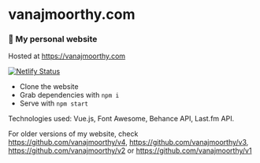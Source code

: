 # vanajmoorthy.com

### 🐢 My personal website

Hosted at https://vanajmoorthy.com

[![Netlify Status](https://api.netlify.com/api/v1/badges/3852719d-64dc-44fe-8ee3-6cbf850f248f/deploy-status)](https://app.netlify.com/sites/vanajmoorthy/deploys)

* Clone the website
* Grab dependencies with `npm i`
* Serve with `npm start`

Technologies used: Vue.js, Font Awesome, Behance API, Last.fm API.


For older versions of my website, check https://github.com/vanajmoorthy/v4, https://github.com/vanajmoorthy/v3, https://github.com/vanajmoorthy/v2 or https://github.com/vanajmoorthy/v1
